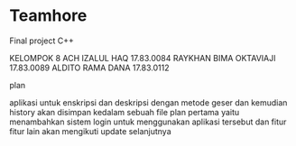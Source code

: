 # Teamhore
Final project C++

KELOMPOK 8
ACH IZALUL HAQ          17.83.0084
RAYKHAN BIMA OKTAVIAJI  17.83.0089
ALDITO RAMA DANA        17.83.0112

plan

aplikasi untuk enskripsi dan deskripsi dengan metode geser dan kemudian history akan disimpan kedalam sebuah file 
plan pertama yaitu menambahkan sistem login untuk menggunakan aplikasi tersebut dan fitur fitur lain akan mengikuti update selanjutnya
